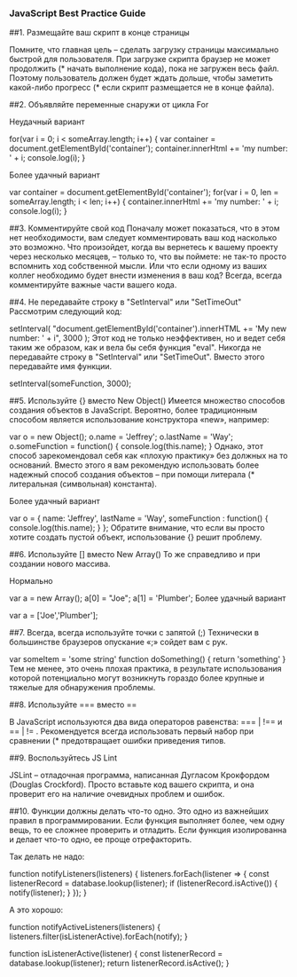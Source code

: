 ### JavaScript Best Practice Guide

##1. Размещайте ваш скрипт в конце страницы

Помните, что главная цель – сделать загрузку страницы максимально быстрой для пользователя. При загрузке скрипта браузер не может продолжить (* начать выполнение кода), пока не загружен весь файл. Поэтому пользователь должен будет ждать дольше, чтобы заметить какой-либо прогресс (* если скрипт размещается не в конце файла).

##2. Объявляйте переменные снаружи от цикла For

Неудачный вариант

for(var i = 0; i < someArray.length; i++) {
    var container = document.getElementById('container');
    container.innerHtml += 'my number: ' + i;
    console.log(i);
 }

Более удачный вариант

var container = document.getElementById('container');
 for(var i = 0, len = someArray.length; i < len;  i++) {
    container.innerHtml += 'my number: ' + i;
    console.log(i);
 }

 ##3. Комментируйте свой код
Поначалу может показаться, что в этом нет необходимости,  вам следует комментировать ваш код насколько это возможно. Что произойдет, когда вы вернетесь к вашему проекту через несколько месяцев, – только то, что вы поймете: не так-то просто вспомнить ход собственной мысли. Или что если одному из ваших коллег необходимо будет внести изменения в ваш код? Всегда, всегда комментируйте важные части вашего кода.

##4. Не передавайте строку в "SetInterval" или "SetTimeOut"
Рассмотрим следующий код:

setInterval(
 "document.getElementById('container').innerHTML += 'My new number: ' + i", 3000
 );
Этот код не только неэффективен, но и ведет себя таким же образом, как и вела бы себя функция "eval". Никогда не передавайте строку в "SetInterval" или "SetTimeOut". Вместо этого передавайте имя функции.

setInterval(someFunction, 3000);

##5. Используйте {} вместо New Object()
Имеется множество способов создания объектов в JavaScript. Вероятно, более традиционным способом является использование конструктора «new», например:

var o = new Object();
 o.name = 'Jeffrey';
 o.lastName = 'Way';
 o.someFunction = function() {
    console.log(this.name);
 }
Однако, этот способ зарекомендовал себя как «плохую практику» без должных на то оснований. Вместо этого я вам рекомендую использовать более надежный способ создания объектов – при помощи литерала (* литеральная (символьная) константа).

Более удачный вариант

var o = {
    name: 'Jeffrey',
    lastName = 'Way',
    someFunction : function() {
       console.log(this.name);
    }
 };
Обратите внимание, что если вы просто хотите создать пустой объект, использование {} решит проблему.

##6. Используйте [] вместо New Array()
То же справедливо и при создании нового массива.

Нормально

var a = new Array();
 a[0] = "Joe";
 a[1] = 'Plumber';
Более удачный вариант

var a = ['Joe','Plumber'];

##7. Всегда, всегда используйте точки с запятой (;)
Технически в большинстве браузеров опускание «;» сойдет вам с рук.

var someItem = 'some string'
 function doSomething() {
   return 'something'
 }
Тем не менее, это очень плохая практика, в результате использования которой потенциально могут возникнуть гораздо более крупные и тяжелые для обнаружения проблемы.

##8. Используйте === вместо ==

В JavaScript используются два вида операторов равенства: === | !== и == | != . Рекомендуется всегда использовать первый набор при сравнении (* предотвращает ошибки приведения типов.

##9.  Воспользуйтесь JS Lint

JSLint – отладочная программа, написанная Дугласом  Крокфордом (Douglas Crockford). Просто вставьте код вашего скрипта, и она проверит его на наличие очевидных проблем и ошибок.


##10. Функции должны делать что-то одно. Это одно из важнейших правил в программировании. Если функция выполняет более, чем одну вещь, то ee сложнее проверить и отладить. Если функция изолированна и делает что-то одно, ее проще отрефакторить.

Так делать не надо:

function notifyListeners(listeners) {
 listeners.forEach(listener => {
  const listenerRecord = database.lookup(listener);
  if (listenerRecord.isActive()) {
   notify(listener);
  }
 });
} 

А это хорошо:

function notifyActiveListeners(listeners) {
 listeners.filter(isListenerActive).forEach(notify);
}

function isListenerActive(listener) {
 const listenerRecord = database.lookup(listener);
 return listenerRecord.isActive();
}
